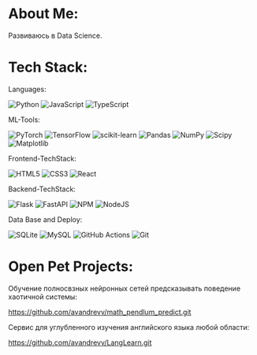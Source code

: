 # About Me:
Развиваюсь в Data Science.


# Tech Stack:
Languages:

![Python](https://img.shields.io/badge/python-3670A0?style=for-the-badge&logo=python&logoColor=ffdd54) ![JavaScript](https://img.shields.io/badge/javascript-%23323330.svg?style=for-the-badge&logo=javascript&logoColor=%23F7DF1E) ![TypeScript](https://img.shields.io/badge/typescript-%23007ACC.svg?style=for-the-badge&logo=typescript&logoColor=white)

ML-Tools:

![PyTorch](https://img.shields.io/badge/PyTorch-%23EE4C2C.svg?style=for-the-badge&logo=PyTorch&logoColor=white) ![TensorFlow](https://img.shields.io/badge/TensorFlow-%23FF6F00.svg?style=for-the-badge&logo=TensorFlow&logoColor=white) ![scikit-learn](https://img.shields.io/badge/scikit--learn-%23F7931E.svg?style=for-the-badge&logo=scikit-learn&logoColor=white) ![Pandas](https://img.shields.io/badge/pandas-%23150458.svg?style=for-the-badge&logo=pandas&logoColor=white) ![NumPy](https://img.shields.io/badge/numpy-%23013243.svg?style=for-the-badge&logo=numpy&logoColor=white) ![Scipy](https://img.shields.io/badge/SciPy-%230C55A5.svg?style=for-the-badge&logo=scipy&logoColor=%white) ![Matplotlib](https://img.shields.io/badge/Matplotlib-%23ffffff.svg?style=for-the-badge&logo=Matplotlib&logoColor=black)

Frontend-TechStack:

![HTML5](https://img.shields.io/badge/html5-%23E34F26.svg?style=for-the-badge&logo=html5&logoColor=white) ![CSS3](https://img.shields.io/badge/css3-%231572B6.svg?style=for-the-badge&logo=css3&logoColor=white) ![React](https://img.shields.io/badge/react-%2320232a.svg?style=for-the-badge&logo=react&logoColor=%2361DAFB)

Backend-TechStack:

![Flask](https://img.shields.io/badge/flask-%23000.svg?style=for-the-badge&logo=flask&logoColor=white) ![FastAPI](https://img.shields.io/badge/FastAPI-005571?style=for-the-badge&logo=fastapi) ![NPM](https://img.shields.io/badge/NPM-%23CB3837.svg?style=for-the-badge&logo=npm&logoColor=white) ![NodeJS](https://img.shields.io/badge/node.js-6DA55F?style=for-the-badge&logo=node.js&logoColor=white)

Data Base and Deploy:

![SQLite](https://img.shields.io/badge/sqlite-%2307405e.svg?style=for-the-badge&logo=sqlite&logoColor=white) ![MySQL](https://img.shields.io/badge/mysql-4479A1.svg?style=for-the-badge&logo=mysql&logoColor=white)  ![GitHub Actions](https://img.shields.io/badge/github%20actions-%232671E5.svg?style=for-the-badge&logo=githubactions&logoColor=white) ![Git](https://img.shields.io/badge/git-%23F05033.svg?style=for-the-badge&logo=git&logoColor=white)

# Open Pet Projects:
Обучение полносвзных нейронных сетей предсказывать поведение хаотичной системы:

https://github.com/avandrevv/math_pendlum_predict.git

Сервис для углубленного изучения английского языка любой области:

https://github.com/avandrevv/LangLearn.git



<!--# GitHub Stats:
![](https://github-readme-stats.vercel.app/api?username=avandrevv&theme=neon&hide_border=true&include_all_commits=false&count_private=false)<br/>
![](https://nirzak-streak-stats.vercel.app/?user=avandrevv&theme=neon&hide_border=true)<br/>
![](https://github-readme-stats.vercel.app/api/top-langs/?username=avandrevv&theme=neon&hide_border=true&include_all_commits=false&count_private=false&layout=compact)

## GitHub Trophies
![](https://github-profile-trophy.vercel.app/?username=avandrevv&theme=neon&no-frame=false&no-bg=true&margin-w=4)

### Top Contributed Repo
![](https://github-contributor-stats.vercel.app/api?username=avandrevv&limit=5&theme=neon&combine_all_yearly_contributions=true)

---
[![](https://visitcount.itsvg.in/api?id=avandrevv&icon=0&color=0)](https://visitcount.itsvg.in)-->

<!-- Proudly created with GPRM ( https://gprm.itsvg.in ) -->
